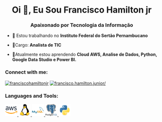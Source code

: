 <h1 align="center">Oi 👋, Eu Sou Francisco Hamilton jr</h1>
<h3 align="center">Apaixonado por Tecnologia da Informação</h3>

- 🔭 Estou trabalhando no **Instituto Federal do Sertão Pernambucano**

- 👯Cargo: **Analista de TIC**

- 🤝Atualmente estou aprendendo **Cloud AWS, Analise de Dados, Python, Google Data Studio e Power BI.**

<h3 align="left">Connect with me:</h3>
<p align="left">
<a href="https://linkedin.com/in/franciscohamiltonjr" target="blank"><img align="center" src="https://raw.githubusercontent.com/rahuldkjain/github-profile-readme-generator/master/src/images/icons/Social/linked-in-alt.svg" alt="franciscohamiltonjr" height="30" width="40" /></a>
<a href="https://instagram.com/francisco.hamilton.junior/" target="blank"><img align="center" src="https://raw.githubusercontent.com/rahuldkjain/github-profile-readme-generator/master/src/images/icons/Social/instagram.svg" alt="francisco.hamilton.junior/" height="30" width="40" /></a>
</p>

<h3 align="left">Languages and Tools:</h3>
<p align="left"> <a href="https://aws.amazon.com" target="_blank" rel="noreferrer"> <img src="https://raw.githubusercontent.com/devicons/devicon/master/icons/amazonwebservices/amazonwebservices-original-wordmark.svg" alt="aws" width="40" height="40"/> </a> <a href="https://www.linux.org/" target="_blank" rel="noreferrer"> <img src="https://raw.githubusercontent.com/devicons/devicon/master/icons/linux/linux-original.svg" alt="linux" width="40" height="40"/> </a> <a href="https://www.mysql.com/" target="_blank" rel="noreferrer"> <img src="https://raw.githubusercontent.com/devicons/devicon/master/icons/mysql/mysql-original-wordmark.svg" alt="mysql" width="40" height="40"/> </a> <a href="https://www.postgresql.org" target="_blank" rel="noreferrer"> <img src="https://raw.githubusercontent.com/devicons/devicon/master/icons/postgresql/postgresql-original-wordmark.svg" alt="postgresql" width="40" height="40"/> </a> <a href="https://www.python.org" target="_blank" rel="noreferrer"> <img src="https://raw.githubusercontent.com/devicons/devicon/master/icons/python/python-original.svg" alt="python" width="40" height="40"/> </a> </p>


